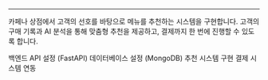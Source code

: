 
---
카페나 상점에서 고객의 선호를 바탕으로 메뉴를 추천하는 시스템을 구현합니다. 고객의 구매 기록과 AI 분석을 통해 맞춤형 추천을 제공하고, 결제까지 한 번에 진행할 수 있도록 합니다.

백엔드 API 설정 (FastAPI)
데이터베이스 설정 (MongoDB)
추천 시스템 구현
결제 시스템 연동